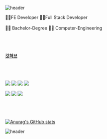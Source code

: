 ![header](https://capsule-render.vercel.app/api?color=gradient&type=waving&text=Welcome%20to%20my%20GitHub😊&fontSize=50&height=180&fontAlign=50&fontAlignY=30)

👨‍🎨FE Developer 👨‍🔧Full Stack Developer
<br /><br />
👨‍🎓 Bachelor-Degree 👨‍💻 Computer-Engineering
<br />

#
<br />


[**깃허브**](https://github.com/hangry-bird)
<!--
[**소개페이지(미완성...작업중...)**](https://pedantic-goldstine-548870.netlify.app)

[**포트폴리오(미완성...작업중...)**](https://harmonious-puffpuff-4d62a6.netlify.app)
-->

# 
<br />

<img src="https://img.shields.io/badge/Javascript-ffb13b?style=lamula&logo=javascript&logoColor=white" /> <img src="https://img.shields.io/badge/React-red?style=lamula&logo=react&color=000" />
<img src="https://img.shields.io/badge/Redux-593D88?style=lamula&logo=react&logoColor=white" />
<img src="https://img.shields.io/badge/jQuery-0769AD?style=lamula&logo=jquery&logoColor=white" />
<!-- <img src="https://img.shields.io/badge/Sass(Scss)-CC6699?style=lamula&logo=sass&logoColor=white" />-->

<img src="https://img.shields.io/badge/Node.js-339933?style=lamula&logo=Node.js&logoColor=white" /> <img src="https://img.shields.io/badge/Python-4B8BBE?style=lamula&logo=python&logoColor=white" />
<img src="https://img.shields.io/badge/.NET-512BD4?style=lamula&logo=dotnet&logoColor=white" />
<br />
#
<br />

[![Anurag's GitHub stats](https://github-readme-stats.vercel.app/api?username=hangry-bird&show_icons=true&theme=buefy)](https://github.com/hangry-bird)



 
![header](https://capsule-render.vercel.app/api?color=gradient&type=waving&height=140&section=footer)
